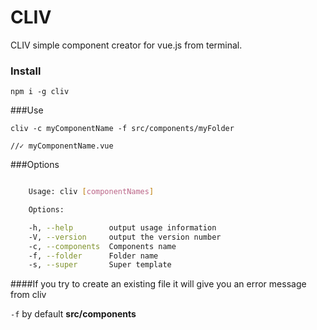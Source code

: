 # CLIV

CLIV simple component creator for vue.js from terminal. 


### Install

    npm i -g cliv

###Use

    cliv -c myComponentName -f src/components/myFolder 
    
    //✓ myComponentName.vue
    

###Options

```bash

    Usage: cliv [componentNames]

    Options:

    -h, --help        output usage information
    -V, --version     output the version number
    -c, --components  Components name
    -f, --folder      Folder name
    -s, --super       Super template

```

####If you try to create an existing file it will give you an error message from cliv    

`-f` by default **src/components**
